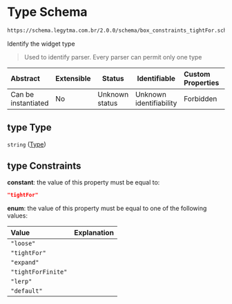 # Type Schema

```txt
https://schema.legytma.com.br/2.0.0/schema/box_constraints_tightFor.schema.json#/properties/type
```

Identify the widget type


> Used to identify parser. Every parser can permit only one type
>

| Abstract            | Extensible | Status         | Identifiable            | Custom Properties | Additional Properties | Access Restrictions | Defined In                                                                                                      |
| :------------------ | ---------- | -------------- | ----------------------- | :---------------- | --------------------- | ------------------- | --------------------------------------------------------------------------------------------------------------- |
| Can be instantiated | No         | Unknown status | Unknown identifiability | Forbidden         | Allowed               | none                | [box_constraints_tightFor.schema.json\*](../schema/box_constraints_tightFor.schema.json) |

## type Type

`string` ([Type](box_constraints_tightfor-properties-type.md))

## type Constraints

**constant**: the value of this property must be equal to:

```json
"tightFor"
```

**enum**: the value of this property must be equal to one of the following values:

| Value              | Explanation |
| :----------------- | ----------- |
| `"loose"`          |             |
| `"tightFor"`       |             |
| `"expand"`         |             |
| `"tightForFinite"` |             |
| `"lerp"`           |             |
| `"default"`        |             |
